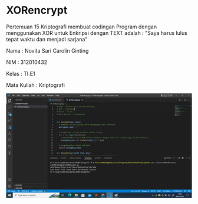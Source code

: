 # XORencrypt
Pertemuan 15 Kriptografi membuat codingan Program dengan menggunakan XOR untuk Enkripsi   dengan TEXT  adalah : "Saya harus lulus tepat waktu dan menjadi sarjana"

Nama : Novita Sari Carolin Ginting

NIM : 312010432

Kelas : TI.E1

Mata Kuliah : Kriptografi

![](img/1%20xorecrypt.png)
